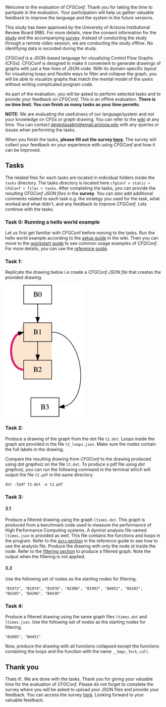 Welcome to the evaluation of _CFGConf_. Thank you for taking the time to partipate in the evaluation. Your participation will help us gather valuable feedback to improve the language and the system in the future versions. 

This study has been approved by the University of Arizona Institutional Review Board (IRB). For more details, view the consent information for the [study](irb/Consent-Information-Study.pdf) and the accompanying [survey](irb/Consent-Information-Survey.pdf). Instead of conducting the study through a remote video session, we are conducting the study offline. No identifying data is recorded during the study. 

_CFGConf_ is a JSON-based language for visualizing Control Flow Graphs (CFGs). CFGConf is designed to make it convenient to generate drawings of graphs with just a few lines of JSON code. With its domain-specific layout for visualizing loops and flexible ways to filter and collapse the graph, you will be able to visualize graphs that match the mental model of the users without writing complicated program code. 

As part of the evaluation, you will be asked to perform selected tasks and to provide your feedback on _CFGConf_. This is an offline evaluation. **There is no time limit. You can finish as many tasks as your time permits.** 

**NOTE:** We are evaluating the usefulness of our language/system and not your knowledge on CFGs or graph drawing. You can refer to the [wiki](https://github.com/devkotasabin/cfgConf/wiki) at any time. You can contact devkotasabin@email.arizona.edu with any queries or issues when performing the tasks.

When you finish the tasks, **please fill out the survey [here](https://forms.gle/1AAVEF1fYCK3rHaR8)**. The survey will collect your feedback on your experience with using _CFGConf_ and how it can be improved. 

## Tasks

The related files for each tasks are located in individual folders inside the `tasks` directory. The tasks directory is located here `cfgConf > static > CFGConf > files > tasks`. After completing the tasks, you can provide the resulting _CFGConf JSON files_ in the **survey**. You can also add additional comments related to each task e.g. the strategy you used for the task, what worked and what didn't, and any feedback to improve _CFGConf_. Lets continue with the tasks.

### Task 0: Running a hello world example
Let us first get familiar with CFGConf before moving to the tasks. Run the hello world example according to the [setup guide](https://github.com/devkotasabin/cfgConf/wiki/Setup-Guide) in the wiki. Then you can move to the [quickstart guide](https://github.com/devkotasabin/cfgConf/wiki/Quickstart-Guide) to see common usage examples of _CFGConf_. For more details, you can use the [reference guide](https://github.com/devkotasabin/cfgConf/wiki/Reference-Guide).

### Task 1: 
Replicate the drawing below i.e create a _CFGConf JSON file_ that creates the provided drawing.

<img src="static/CFGConf/files/tasks/task1/graph.png" alt="result" width="50%" align="middle"/>

### Task 2:
Produce a drawing of the graph from the dot file `t2.dot`. Loops inside the graph are provided in the file `t2_loops.json`. Make sure the nodes contain the full labels in the drawing.

Compare the resulting drawing from _CFGConf_ to the drawing produced using _dot graphviz_ on the file `t2.dot`. To produce a pdf file using _dot graphviz_, you can run the following command in the terminal which will output the file `t2.pdf` in the same directory.
```
dot -Tpdf t2.dot -o t2.pdf
```

### Task 3:
#### 3.1
Produce a filtered drawing using the graph `ltimes.dot`. This graph is produced from a benchmark code used to measure the performance of High Performance Computing systems. A dyninst analysis file named `ltimes.json` is provided as well. This file contains the functions and loops in the program. Refer to the [`data` section](https://github.com/devkotasabin/cfgConf/wiki/Reference-Guide#data-object) in the reference guide to see how to use the analysis file. Produce the drawing with only the node id inside the node. Refer to the [filtering section](https://github.com/devkotasabin/cfgConf/wiki/Reference-Guide#graph-filtering-options) to produce a filtered graph. Note the output when the filtering is not applied.

#### 3.2
Use the following set of nodes as the starting nodes for filtering.
```
"B1973", "B1974", "B1978", "B1986", "B1993", "B4052", "B4183", "B4205", "B4206", "B4430"
```

### Task 4:
Produce a filtered drawing using the same graph files `ltimes.dot` and `ltimes.json`. Use the following set of nodes as the starting nodes for filtering. 
```
"B3805", "B4451"
```
Now, produce the drawing with all functions collapsed except the functions containing the loops and the function with the name `__kmpc_fork_call`.

## Thank you
Thats it!. We are done with the tasks. Thank you for giving your valuable time for the evaluation of _CFGConf_. Please do not forget to complete the survey where you will be asked to upload your JSON files and provide your feedback. You can access the survey [here](https://forms.gle/1AAVEF1fYCK3rHaR8). Looking forward to your valuable feedback. 







